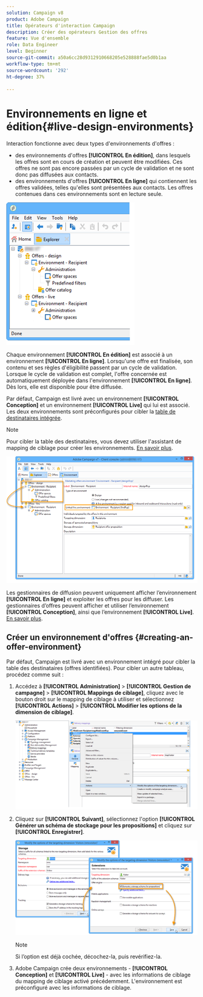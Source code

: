 ```yaml
---
solution: Campaign v8
product: Adobe Campaign
title: Opérateurs d'interaction Campaign
description: Créer des opérateurs Gestion des offres
feature: Vue d'ensemble
role: Data Engineer
level: Beginner
source-git-commit: a50a6cc28d9312910668205e528888fae5d0b1aa
workflow-type: tm+mt
source-wordcount: '292'
ht-degree: 37%

---
```


# Environnements en ligne et édition{#live-design-environments}

Interaction fonctionne avec deux types d&#39;environnements d&#39;offres :

* des environnements d&#39;offres **[!UICONTROL En édition]**, dans lesquels les offres sont en cours de création et peuvent être modifiées. Ces offres ne sont pas encore passées par un cycle de validation et ne sont donc pas diffusées aux contacts.
* des environnements d&#39;offres **[!UICONTROL En ligne]** qui contiennent les offres validées, telles qu&#39;elles sont présentées aux contacts. Les offres contenues dans ces environnements sont en lecture seule.

![](assets/offer_environments_overview_001.png)

Chaque environnement **[!UICONTROL En édition]** est associé à un environnement **[!UICONTROL En ligne]**. Lorsqu&#39;une offre est finalisée, son contenu et ses règles d&#39;éligibilité passent par un cycle de validation. Lorsque le cycle de validation est complet, l&#39;offre concernée est automatiquement déployée dans l&#39;environnement **[!UICONTROL En ligne]**. Dès lors, elle est disponible pour être diffusée.

Par défaut, Campaign est livré avec un environnement **[!UICONTROL Conception]** et un environnement **[!UICONTROL Live]** qui lui est associé. Les deux environnements sont préconfigurés pour cibler la [table de destinataires intégrée](../dev/datamodel.md#ootb-profiles).

>[!NOTE]
>
>Pour cibler la table des destinataires, vous devez utiliser l&#39;assistant de mapping de ciblage pour créer les environnements. [En savoir plus](#creating-an-offer-environment).

![](assets/offer_environments_overview_002.png)

Les gestionnaires de diffusion peuvent uniquement afficher l’environnement **[!UICONTROL En ligne]** et exploiter les offres pour les diffuser. Les gestionnaires d’offres peuvent afficher et utiliser l’environnement **[!UICONTROL Conception]**, ainsi que l’environnement **[!UICONTROL Live]**. [En savoir plus](interaction-operators.md).

## Créer un environnement d&#39;offres {#creating-an-offer-environment}

Par défaut, Campaign est livré avec un environnement intégré pour cibler la table des destinataires (offres identifiées). Pour cibler un autre tableau, procédez comme suit :

1. Accédez à **[!UICONTROL Administration]** > **[!UICONTROL Gestion de campagne]** > **[!UICONTROL Mappings de ciblage]**, cliquez avec le bouton droit sur le mapping de ciblage à utiliser et sélectionnez **[!UICONTROL Actions]** > **[!UICONTROL Modifier les options de la dimension de ciblage]**.

   ![](assets/offer_env_anonymous_001.png)

1. Cliquez sur **[!UICONTROL Suivant]**, sélectionnez l&#39;option **[!UICONTROL Générer un schéma de stockage pour les propositions]** et cliquez sur **[!UICONTROL Enregistrer]**.

   ![](assets/offer_env_anonymous_002.png)

   >[!NOTE]
   >
   >Si l’option est déjà cochée, décochez-la, puis revérifiez-la.

1. Adobe Campaign crée deux environnements - **[!UICONTROL Conception]** et **[!UICONTROL Live]** - avec les informations de ciblage du mapping de ciblage activé précédemment. L&#39;environnement est préconfiguré avec les informations de ciblage.

